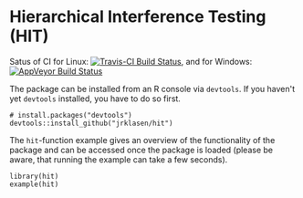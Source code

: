 # Hierarchical Interference Testing (HIT)

Satus of CI for Linux:
[![Travis-CI Build Status](https://travis-ci.org/jrklasen/hit.png?branch=master)](https://travis-ci.org/jrklasen/hit), and for Windows:
[![AppVeyor Build Status](https://ci.appveyor.com/api/projects/status/github/jrklasen/hit?branch=master&svg=true)](https://ci.appveyor.com/project/jrklasen/hit) 

The package can be installed from an R console via `devtools`. If you haven't yet `devtools` installed, you have to do so first.

    # install.packages("devtools")
    devtools::install_github("jrklasen/hit")
    
The `hit`-function example gives an overview of the functionality of the package and can be accessed once the package is loaded (please be aware, that running the example can take a few seconds).

    library(hit)
    example(hit)


